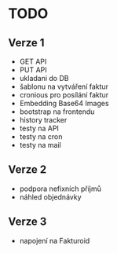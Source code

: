 # TODO


## Verze 1

- GET API
- PUT API
- ukladani do DB
- šablonu na vytváření faktur
- cronious pro posílání faktur
- Embedding Base64 Images
- bootstrap na frontendu
- history tracker
- testy na API
- testy na cron
- testy na mail

## Verze 2

- podpora nefixních příjmů
- náhled objednávky


## Verze 3
- napojení na Fakturoid

